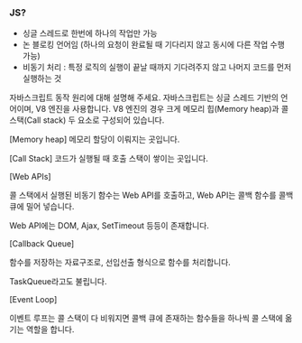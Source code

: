 ### JS?
- 싱글 스레드로 한번에 하나의 작업만 가능
- 논 블로킹 언어임 (하나의 요청이 완료될 때 기다리지 않고 동시에 다른 작업 수행 가능)
- 비동기 처리 : 특정 로직의 실행이 끝날 때까지 기다려주지 않고 나머지 코드를 먼저 실행하는 것

자바스크립트 동작 원리에 대해 설명해 주세요.
자바스크립트는 싱글 스레드 기반의 언어이며, V8 엔진을 사용합니다. V8 엔진의 경우 크게 메모리 힙(Memory heap)과 콜 스택(Call stack) 두 요소로 구성되어 있습니다.

[Memory heap]
메모리 할당이 이뤄지는 곳입니다.

[Call Stack]
코드가 실행될 때 호출 스택이 쌓이는 곳입니다.


[Web APIs]

콜 스택에서 실행된 비동기 함수는 Web API를 호출하고, Web API는 콜백 함수를 콜백 큐에 밀어 넣습니다.

Web API에는 DOM, Ajax, SetTimeout 등등이 존재합니다.


[Callback Queue]

함수를 저장하는 자료구조로, 선입선출 형식으로 함수를 처리합니다.

TaskQueue라고도 불립니다.


[Event Loop]

이벤트 루프는 콜 스택이 다 비워지면 콜백 큐에 존재하는 함수들을 하나씩 콜 스택에 옮기는 역할을 합니다.